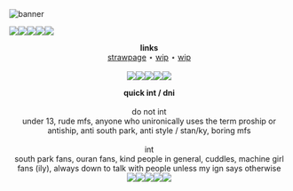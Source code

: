 
<picture>
 <img alt="banner" src="https://i.postimg.cc/tJW8TmHW/marshi-banner-test.jpg">
</picture>

  <img src="https://i.postimg.cc/xdmZg4c7/chainsbanner.gif"><img src="https://i.postimg.cc/xdmZg4c7/chainsbanner.gif"><img src="https://i.postimg.cc/xdmZg4c7/chainsbanner.gif"><img src="https://i.postimg.cc/xdmZg4c7/chainsbanner.gif"><img src="https://i.postimg.cc/xdmZg4c7/chainsbanner.gif">

<p align="center">
  <b>links</b><br>
  <a href="https://urinalshitter.straw.page/">strawpage</a> ⋆
  <a href="https://urinalshitter.straw.page/">wip</a> ⋆
  <a href="https://urinalshitter.straw.page/">wip</a>
   <br><br>
  <img src="https://i.postimg.cc/xdmZg4c7/chainsbanner.gif"><img src="https://i.postimg.cc/xdmZg4c7/chainsbanner.gif"><img src="https://i.postimg.cc/xdmZg4c7/chainsbanner.gif"><img src="https://i.postimg.cc/xdmZg4c7/chainsbanner.gif"><img src="https://i.postimg.cc/xdmZg4c7/chainsbanner.gif">
<p align="center">
<b>quick int / dni</b><br>
  <br>
<centre>do not int</centre><br>
<centre>under 13, rude mfs, anyone who unironically uses the term proship or antiship, anti south park, anti style / stan/ky, boring mfs</centre><br>
  <br>
<centre>int</centre><br>
<centre>south park fans, ouran fans, kind people in general, cuddles, machine girl fans (ily), always down to talk with people unless my ign says otherwise</centre><br>
    <img src="https://i.postimg.cc/xdmZg4c7/chainsbanner.gif"><img src="https://i.postimg.cc/xdmZg4c7/chainsbanner.gif"><img src="https://i.postimg.cc/xdmZg4c7/chainsbanner.gif"><img src="https://i.postimg.cc/xdmZg4c7/chainsbanner.gif"><img src="https://i.postimg.cc/xdmZg4c7/chainsbanner.gif">
</p>
